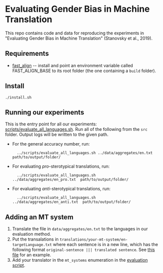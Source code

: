 # Evaluating Gender Bias in Machine Translation

This repo contains code and data for reproducing the experiments in "Evaluating Gender Bias in Machine Translation" (Stanovsky et al., 2019).

## Requirements
* [fast_align](https://github.com/clab/fast_align) -- install and point an environment variable called FAST_ALIGN_BASE to its root folder (the one containing a `build` folder).

## Install
`./install.sh`

## Running our experiments 
This is the entry point for all our experiments: [scripts/evaluate_all_languages.sh](scripts/evaluate_all_languages.sh).
Run all of the following from the  `src` folder. Output logs will be written to the given
path.
* For the general accuracy number, run:

        ../scripts/evaluate_all_languages.sh ../data/aggregates/en.txt  path/to/output/folder/

* For evaluating *pro*-sterotypical translations, run:

        ../scripts/evaluate_all_languages.sh ../data/aggregates/en_pro.txt  path/to/output/folder/

* For evaluating *anti*-sterotypical translations, run:

        ../scripts/evaluate_all_languages.sh ../data/aggregates/en_anti.txt  path/to/output/folder/

## Adding an MT system
1. Translate the file in `data/aggregates/en.txt` to the languages in our evaluation method.
2. Put the transalations in `translations/your-mt-system/en-targetLanguage.txt` where each sentence is in a new line, which has the following format `original-sentence ||| translated sentence`. See [this file](translations/aws/en-fr.txt) for an example.
3. Add your translator in the `mt_systems` enumeration in the [evaluation script](scripts/evaluate_all_languages.sh).

